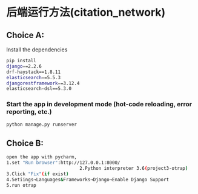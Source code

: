 # 后端运行方法(citation_network)

## Choice A:
Install the dependencies
```bash
pip install
django==2.2.6
drf-haystack==1.8.11
elasticsearch==5.5.3
djangorestframework==3.12.4
elasticsearch-dsl==5.3.0
```

### Start the app in development mode (hot-code reloading, error reporting, etc.)
```bash
python manage.py runserver
```
## Choice B: 
```bash
open the app with pycharm,  
1.set "Run browser":http://127.0.0.1:8000/   
                           2.Python interpreter 3.6(project3-otrap)  
3.Click "Fix"(if exist)  
4.Setiings→Languages&Frameworks→Django→Enable Django Support   
5.run otrap
```
